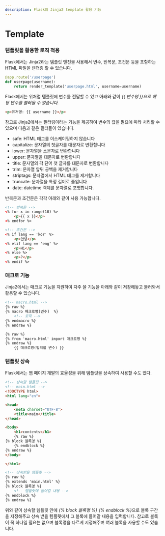 ```yaml
---
description: Flask의 Jinja2 template 활용 기능
---
```


# Template

### 템플릿을 활용한 로직 적용

Flask에서는 Jinja2라는 템플릿 엔진을 사용해서 변수, 반복문, 조건문 등을 포함하는 HTML 파일을 렌더링 할 수 있습니다.

```python
@app.route('/userpage')
def userpage(username):
    return render_template('userpage.html', username=username)
```

Flask에서는 위처럼 템플릿에 변수를 전달할 수 있고 아래와 같이 _\{{ 변수명 \}}으로 해당 변수를 불러올 수 있습니다._

```html
<p>유저명: {{ username }}</p>
```

참고로 Jinja2에서는 필터링이라는 기능을 제공하여 변수의 값을 필요에 따라 처리할 수 있으며 다음과 같은 필터들이 있습니다.

* safe: HTML 태그를 이스케이핑하지 않습니다
* capitalize: 문자열의 첫글자를 대문자로 변환합니다
* lower: 문자열을 소문자로 변환합니다
* upper: 문자열을 대문자로 변환합니다
* title: 문자열의 각 단어 첫 글자를 대문자로 변환합니다
* trim: 문자열 앞뒤 공백을 제거합니다
* striptags: 문자열에서 HTML 태그를 제거합니다
* truncate: 문자열을 특정 길이로 줄입니다
* date: datetime 객체를 문자열로 포맷합니다.

반복문과 조건문은 각각 아래와 같이 사용 가능합니다.

```html
<!-- 반복문 -->
<% for x in range(10) %>
    <p>{{ x }}</p>
<% endfor %>
```

```html
<!-- 조건문 -->
<% if lang == 'kor' %>
    <p>안녕</p>
<% elif lang == 'eng' %>
    <p>Hi</p>
<% else %>
    <p>?</p>
<% endif %>
```

### 매크로 기능

Jinja2에서는 매크로 기능을 지원하여 자주 쓸 기능을 아래와 같이 저장해놓고 불러와서 활용할 수 있습니다.

```html
<!-- macro.html -->
{% raw %}
{% macro 매크로명(변수)  %}
    <!-- 로직 -->
{% endmacro %}
{% endraw %}
```

```html
{% raw %}
{% from 'macro.html' import 매크로명 %}
{% endraw %}
    {{ 매크로명(입력할 변수) }}
```



### 템플릿 상속

Flask에서는 웹 페이지 개발의 효율성을 위해 템플릿을 상속하여 사용할 수도 있다.

```html
<!-- 상속할 템플릿 -->
<!-- main.html -->
<!DOCTYPE html>
<html lang="en">

<head>
    <meta charset="UTF-8">
    <title>main</title>
</head>

<body>
    <h1>contents</h1>
    {% raw %}
{% block 블록명 %}
    {% endblock %}
{% endraw %}
</body>

</html>
```

```html
<!-- 상속받을 템플릿 -->
{% raw %}
{% extends 'main.html' %}
{% block 블록명 %}
    <!-- 템플릿에 들어갈 내용 -->
{% endblock %}
{% endraw %}
```

위와 같이 상속할 템플릿 안에 _\{%  block 블록명 %\} \{% endblock %\}_&#xC73C;로 블록 구간을 지정해주고 상속 받을 템플릿에서 그 블록에 들어갈 내용을 입력합니다. 참고로 블록이 꼭 하나일 필요는 없으며 블록명을 다르게 지정해주며 여러 블록을 사용할 수도 있습니다.
